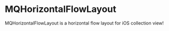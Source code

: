 # MQHorizontalFlowLayout
MQHorizontalFlowLayout is a horizontal flow layout for iOS collection view!
